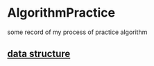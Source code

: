 # AlgorithmPractice
some record of my process of practice algorithm



## [data structure](doc/data_structure/preface.md)
